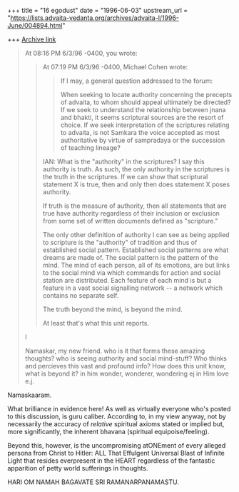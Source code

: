 +++
title = "16 egodust"
date = "1996-06-03"
upstream_url = "https://lists.advaita-vedanta.org/archives/advaita-l/1996-June/004894.html"

+++
[Archive link](https://lists.advaita-vedanta.org/archives/advaita-l/1996-June/004894.html)

> At 08:16 PM 6/3/96 -0400, you wrote:
> >At 07:19 PM 6/3/96 -0400, Michael Cohen wrote:
> >
> >>If I may, a general question addressed to the forum:
> >>
> >>When seeking to locate authority concerning the precepts of advaita, to
> >>whom should appeal ultimately be directed? If we seek to understand the
> >>relationship between jnana and bhakti, it seems scriptural sources are the
> >>resort of choice. If we seek interpretation of the scriptures relating to
> >>advaita, is not Samkara the voice accepted as most authoritative by virtue
> >>of sampradaya or the succession of teaching lineage?
> >
> >
> >IAN: What is the "authority" in the scriptures? I say this authority
> >is truth. As such, the only authority in the scriptures is the truth
> >in the scriptures. If we can show that scriptural statement X is
> >true, then and only then does statement X poses authority.
> >
> >If truth is the measure of authority, then all statements that are
> >true have authority regardless of their inclusion or exclusion
> >from some set of written documents defined as "scripture."
> >
> >The only other definition of authority I can see as being applied to
> >scripture is the "authority" of tradition and thus of established
> >social pattern. Established social patterns are what dreams are
> >made of. The social pattern is the pattern of the mind. The
> >mind of each person, all of its emotions, are but links
> >to the social mind via which commands for action and
> >social station are distributed. Each feature of each
> >mind is but a feature in a vast social signalling
> >network -- a network which contains no separate
> >self.
> >
> >The truth beyond the mind, is beyond the mind.
> >
> >At least that's what this unit reports.
> >
> >
> >
> l
> >
>    Namaskar,
> my new friend.
> who is it that
> forms these amazing thoughts?
> who is seeing authority and social
> mind-stuff? Who thinks and percieves
> this vast and profound info? How does
> this unit know, what is beyond it?
> in him
> wonder, wonderer, wondering
> ej
> in Him
> love
> e.j.

Namaskaaram.

What brilliance in evidence here!  As well as virtually everyone who's posted
to this discussion, is guru caliber.  According to, in my view anyway, not by
necessarily the accuracy of *relative* spiritual axioms stated or implied but,
more significantly, the inherent bhavana (spiritual equipoise/feeling).

Beyond this, however, is the uncompromising atONEment of every alleged persona
from Christ to Hitler: ALL That Effulgent Universal Blast of Infinite Light
that resides everpresent in the HEART regardless of the fantastic apparition of
petty world sufferings in thoughts.

HARI OM NAMAH BAGAVATE SRI RAMANARPANAMASTU.

